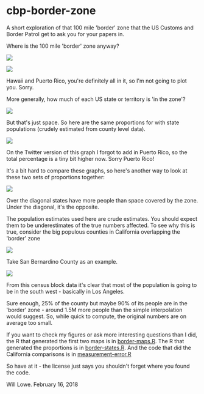 # cbp-border-zone

A short exploration of that 100 mile 'border' zone that the US Customs and Border
Patrol get to ask you for your papers in.  

Where is the 100 mile 'border' zone anyway?

![](pics/border-zone-contiguous-us.png)

![](pics/border-zone-alaska.png)

Hawaii and Puerto Rico, you're definitely all in it, so I'm not going to plot
you. Sorry.

More generally, how much of each US state or territory is 'in the zone'?

![](pics/border-zone-area-proportions-by-state.png)

But that's just space.  So here are the same proportions for 
with state populations (crudely estimated from county level data).

![](pics/border-zone-pop-proportions-by-state.png)

On the Twitter version of this graph I forgot to add in Puerto Rico, so the 
total percentage is a tiny bit higher now.  Sorry Puerto Rico!

It's a bit hard to compare these graphs, so here's another way to look at these
two sets of proportions together:

![](pics/border-zone-pop-area-diffs-by-state.png)

Over the diagonal states have more
people than space covered by the zone. Under the diagonal, it's the opposite.

The population estimates used here are crude estimates.  You should expect them
to be underestimates of the true numbers affected. To see why this is true,
consider the big populous counties in California overlapping the 'border' zone

![](pics/border-zone-california.png)

Take San Bernardino County as an example.

![](pics/san-bernardino.png)

From this census block data it's clear that most of the
population is going to be in the south west - basically in Los Angeles.

Sure enough, 25% of the county but maybe 90% of its people are in the 
'border' zone - around 1.5M more people than the simple 
interpolation would suggest.  So, while quick to compute, the original 
numbers are on average too small.

If you want to check my figures or ask more interesting 
questions than I did, the R that generated the first two maps is 
in [border-maps.R](border-maps.R).  The R that generated the proportions
is in [border-states.R](border-states.R).  And the code that did the California
comparisons is in [measurement-error.R](measurement-error.R) 

So have at it - the license just says you shouldn't forget where you found 
the code. 

Will Lowe. February 16, 2018

